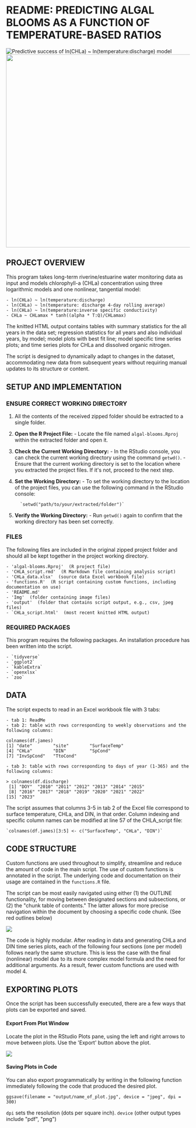 # README: PREDICTING ALGAL BLOOMS AS A FUNCTION OF TEMPERATURE-BASED RATIOS

![Predictive success of ln(CHLa) ~ ln(temperature:discharge) model](Img/plot.png)
<img src="Img/plot.png" width="1008" height="528">

## PROJECT OVERVIEW

This program takes long-term riverine/estuarine water monitoring data as input and models chlorophyll-a (CHLa) concentration using three logarithmic models and one nonlinear, tangential model:

```         
- ln(CHLa) ~ ln(temperature:discharge)
- ln(CHLa) ~ ln(temperature: discharge 4-day rolling average)
- ln(CHLa) ~ ln(temperature:inverse specific conductivity)
- CHLa ~ CHLamax * tanh((alpha * T:Q)/CHLamax)
```

The knitted HTML output contains tables with summary statistics for the all years in the data set; regression statistics for all years and also individual years, by model; model plots with best fit line; model specific time series plots; and time series plots for CHLa and dissolved organic nitrogen.

The script is designed to dynamically adapt to changes in the dataset, accommodating new data from subsequent years without requiring manual updates to its structure or content.

## SETUP AND IMPLEMENTATION

### ENSURE CORRECT WORKING DIRECTORY

1.  All the contents of the received zipped folder should be extracted to a single folder.

2.  **Open the R Project File:** - Locate the file named `algal-blooms.Rproj` within the extracted folder and open it.

3.  **Check the Current Working Directory:** - In the RStudio console, you can check the current working directory using the command `getwd()`. - Ensure that the current working directory is set to the location where you extracted the project files. If it's not, proceed to the next step.

4.  **Set the Working Directory:** - To set the working directory to the location of the project files, you can use the following command in the RStudio console:

    ```         
      `setwd("path/to/your/extracted/folder")`
    ```

5.  **Verify the Working Directory:** - Run `getwd()` again to confirm that the working directory has been set correctly.

### FILES

The following files are included in the original zipped project folder and should all be kept together in the project working directory.

```         
- 'algal-blooms.Rproj'  (R project file)
- 'CHLA_script.rmd'  (R Markdown file containing analysis script)
- 'CHLa_data.xlsx'  (source data Excel workbook file)
- 'functions.R'  (R script containing custom functions, including documentation on use)
- 'README.md' 
- 'Img'  (folder containing image files)
- 'output'  (folder that contains script output, e.g., csv, jpeg files)
- `CHLa_script.html'  (most recent knitted HTML output)
```

### REQUIRED PACKAGES

This program requires the following packages. An installation procedure has been written into the script.

```         
- `tidyverse`
- `ggplot2`
- `kableExtra`
- `openxlsx`
- `zoo`
```

## DATA

The script expects to read in an Excel workbook file with 3 tabs:

```         
- tab 1: ReadMe
- tab 2: table with rows corresponding to weekly observations and the following columns:

colnames(df.james)
[1] "date"        "site"        "SurfaceTemp"
[4] "CHLa"        "DIN"         "SpCond"     
[7] "InvSpCond"   "TtoCond"  

- tab 3: table with rows corresponding to days of year (1-365) and the following columns:

> colnames(df.discharge)
 [1] "DOY"  "2010" "2011" "2012" "2013" "2014" "2015"
 [8] "2016" "2017" "2018" "2019" "2020" "2021" "2022"
[15] "2023"
```

The script assumes that columns 3-5 in tab 2 of the Excel file correspond to surface temperature, CHLa, and DIN, in that order. Column indexing and specific column names can be modified at line 57 of the CHLA_script file:

```         
`colnames(df.james)[3:5] <- c("SurfaceTemp", "CHLa", "DIN")`
```

## CODE STRUCTURE

Custom functions are used throughout to simplify, streamline and reduce the amount of code in the main script. The use of custom functions is annotated in the script. The underlying code and documentation on their usage are contained in the `functions.R` file.

The script can be most easily navigated using either (1) the OUTLINE functionality, for moving between designated sections and subsections, or (2) the "chunk table of contents." The latter allows for more precise navigation within the document by choosing a specific code chunk. (See red outlines below)

![](Img/outline_chunks.png)

The code is highly modular. After reading in data and generating CHLa and DIN time series plots, each of the following four sections (one per model) follows nearly the same structure. This is less the case with the final (nonlinear) model due to its more complex model formula and the need for additional arguments. As a result, fewer custom functions are used with model 4.

## EXPORTING PLOTS

Once the script has been successfully executed, there are a few ways that plots can be exported and saved.

#### Export From Plot Window

Locate the plot in the RStudio Plots pane, using the left and right arrows to move between plots. Use the 'Export' button above the plot.

![](Img/export.png)

#### Saving Plots in Code

You can also export programmatically by writing in the following function immediately following the code that produced the desired plot.

`ggsave(filename = "output/name_of_plot.jpg", device = "jpeg", dpi = 300)`

`dpi` sets the resolution (dots per square inch). `device` (other output types include "pdf", "png")

